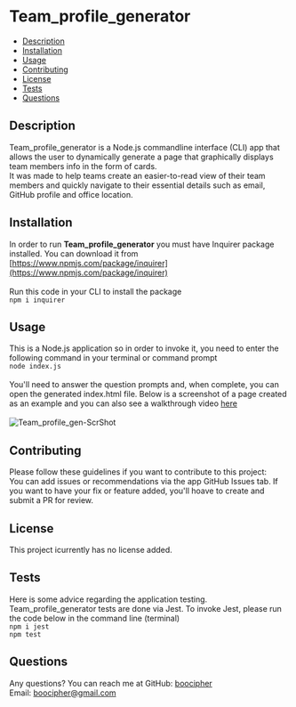 # Team_profile_generator

* [Description](#description)
* [Installation](#installation)
* [Usage](#usage)
* [Contributing](#contributing)
* [License](#license)
* [Tests](#tests)
* [Questions](#questions)

## Description
Team_profile_generator is a Node.js commandline interface (CLI) app that allows the user to dynamically generate a page that graphically displays team members info in the form of cards. <br>
It was made to help teams create an easier-to-read view of their team members and quickly navigate to their essential details such as email, GitHub profile and office location.

## Installation
In order to run **Team_profile_generator** you must have Inquirer package installed.
You can download it from [https://www.npmjs.com/package/inquirer](https://www.npmjs.com/package/inquirer)<br>
<br>
Run this code in your CLI to install the package <br> ```npm i inquirer```<br>


## Usage
This is a Node.js application so in order to invoke it, you need to enter the following command in your terminal or command prompt <br>
```node index.js```
<br>
<br>
You'll need to answer the question prompts and, when complete, you can open the generated index.html file.
Below is a screenshot of a page created as an example and you can also see a walkthrough video [here](https://drive.google.com/file/d/1bu2dGPYtT3DnQBHhj4AblznU8xRuL6xD/view?usp=sharing)<br>
<br>
![Team_profile_gen-ScrShot](https://user-images.githubusercontent.com/94658304/153154842-cf953ec4-ca2b-44b5-b9b3-ddde27e6cc05.png)


## Contributing
Please follow these guidelines if you want to contribute to this project: <br>
You can add issues or recommendations via the app GitHub Issues tab.
If you want to have your fix or feature added, you'll hoave to create and submit a PR for review.

## License
This project icurrently has no license added.

## Tests
Here is some advice regarding the application testing. <br>
Team_profile_generator tests are done via Jest.
To invoke Jest, please run the code below in the command line (terminal)
<br>
```npm i jest```
<br>
```npm test```

## Questions
Any questions? You can reach me at
GitHub: [boocipher](https://github.com/boocipher)<br>
Email: boocipher@gmail.com

